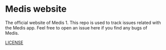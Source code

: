 # Medis website
The official website of Medis 1. This repo is used to track issues related with the Medis app. Feel free to open an issue here if you find any bugs of Medis.

[LICENSE](LICENSE.md)
